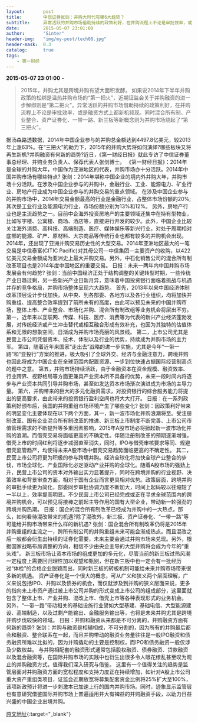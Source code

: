 ```yaml
---
layout:       post
title:        中信证券张剑：并购大时代有哪6大趋势？
subtitle:     异常活跃的并购市场借助持续的政策利好，在并购流程上不论是审批效率，或是融资方式上都新机频现。同时混合所有制、产业整合、资产证券化、一带一路、新三板等新概念则为并购市场烧起了“第三把火”。
date:         2015-05-07 23:01:00
author:       "Sinter"
header-img:   "img/my-post/tech08.jpg"
header-mask:  0.3
catalog:      true
tags:
    - 第一财经
---
```


**2015-05-07 23:01:00**  **-**

> 2015年，并购尤其是跨境并购有望大面积发酵。
如果说2014年下半年并购政策的松绑是温热并购市场的“第一把火”，近期证监会关于并购融资的进一步解绑则是“第二把火”。异常活跃的并购市场借助持续的政策利好，在并购流程上不论是审批效率，或是融资方式上都新机频现。同时混合所有制、产业整合、资产证券化、一带一路、新三板等新概念则为并购市场烧起了“第三把火”。

据汤森路透数据，2014年中国企业参与的并购总金额达到4497.8亿美元，较2013年上涨63%。在“三把火”的助力下，2015年的并购大势将如何演绎?哪些板块又将再生新机?并购融资有何新的趋势?近日，《第一财经日报》就此专访了中信证券董事总经理、并购业务负责人、保荐代表人张剑博士。
《第一财经日报》：2014年是全球的并购大年，中国作为亚洲地区的代表，并购市场亦十分活跃。2014年中国并购市场有哪些特点?
张剑：2014年堪称中国企业的境内外并购大年，并购市场十分活跃。在涉及中国企业参与的并购中，金融行业、工业、能源电力、矿业行业、房地产行业成为中国企业参与的并购交易的重点领域。
在涉及中国企业参与的并购市场中，2014年交易金额最高的行业是金融行业，占整体市场份额的20%;其次是工业行业及能源电力行业，市场份额分别为13%和12%。
另外，房地产行业也是主流趋势之一。目前中企海外投资房地产的主要领域还集中在持有型物业，比如写字楼、公寓楼、商场、酒店等，直接进行开发的较少。此外，中国企业比较关注海外消费、高科技、高端制造、医疗、媒体娱乐等新兴行业，对处于周期相对底部的能源、矿产、原材料、大宗商品等传统行业也都有较多的并购机会出现。
2014年，还出现了亚洲并购交易历史性的大型交易。2014年亚洲地区最大的一笔交易是中信泰富(CITIC Pacific)对其母公司—中信集团—主要资产的收购，以422亿美元交易金额成为亚洲史上最大并购交易。另外，中石化销售公司的混合所有制改革项目也是2014年度中国地区的重要交易。
日报：未来一两年内中国并购市场发展会有何趋势?
张剑：当前中国经济正处于结构调整的关键转型时期，一些传统产业日趋过剩，另一些新兴产业日新月异，意味着中国投资银行面临着挑战与机遇并存的竞争格局，并购市场整体呈现六大趋势。
首先，2013年以来中国经济体制改革顶层设计步伐加快，从中央、到各部委、各地方以及各行业组织，均将加快并购重组、提高整合效率提到了前所未有的高度，由此可以预见未来的中国并购市场，整体上市、产业整合、市场化并购、混合所有制改组等业务机会将层出不穷。
第一，近年来以互联网、传媒、科技、医疗、消费等为代表的新兴产业经济蓬勃发展，对传统经济或产生冲击替代或相互融合形成有效补充，也因为其独特的估值体系和无限的想象空间，日渐成为并购市场亮丽的风景线。
第二，上市公司尤其是民营上市公司凭借资本、技术、体制以及行业的优势，持续成为并购市场的主力军。
第四，随着近年来国家“走出去”战略的进一步实施，尤其是今年“一带一路”和“亚投行”方案的推进，极大吸引了全球外交、经济与金融注意力，跨境并购也因此将成为中国企业在全球范围内配置资源、一步到位快速占据国际经营制高点的题中之意。
第五，并购市场持续活跃，由于金融资本在资金规模、融资效率、行业跨界、视野格局等方面更兼具产业资本所不具备的优势，未来一段时间内将逐步与产业资本共同引导并购市场，甚至如发达资本市场渐次演进成为市场的主导力量。
第六，并购带来的巨大的多元化融资需求，对投资银行的综合服务能力将提出的更高要求，由此带来的投资银行盈利空间也将大大打开。
日报：在一系列政策利好颁布后，我国的并购重组市场环境产生了哪些变化?
张剑：因政策利好带来的明显变化主要体现在以下两个方面，其一，新一波市场化并购浪潮将至。受注册制改革、国有企业混合所有制改革的推进、新三板上市制度不断完善、上市公司市值管理需求的不断提升等多重因素影响，2015年A股市场必将掀起新一波市场化并购的浪潮。而借壳交易将面临更高的不确定性。伴随注册制改革的预期逐渐增强，借壳上市的时间红利将逐步减弱直至消失，同时，IPO与借壳审核要求等同、规避借壳监管趋严，均使得未来A股市场中借壳交易趋势面临更高的不确定性。
其二，民营上市公司将更为积极的参与跨境并购。经济全球化将加快全球产业整合的步伐，市场全球化、产业国际化必定驱动产业并购的全球化。随着A股市场的强劲上升，民营上市公司的资本对外输出实力显著提升，同时在跨境并购的行业视野、决策效率和背景审查方面，相对于国有企业而言更具相对优势。政策层面，跨境并购的审批手续更为简化，部委同步审批协调力度不断加大，时间上起码较以往缩短了一半以上，效率提高明显。不少民营上市公司已经完成或正在寻求全球范围内的跨境并购机会，可以预见将接棒之前起主导作用的国有大型企业，带动新一轮强劲的跨境并购热潮。
日报：国企的混合所有制改革已经成为并购中的一大热点，那么，如何看待混改带来的机遇?除了混改外，新三板、资产证券化、“一带一路”等可能给并购市场带来什么样的新机遇?
张剑：国企混合所有制改革仍将是2015年并购重组的主流之一，跨所有制公司的并购重组未来可能会渐成热点。而且混改之后一般都会衍生出持续的证券化需要，未来主要会通过并购市场来兑现。另外，根据国家战略布局调整的方向，相信不少由央企主导的大型并购将会成为今年的“重头戏”。
新三板市场让资本市场的组成更加的多元化，尽管当前的新三板过热风潮一定程度上需要回归理性加以观望和甄别，但在新三板中也一定会有一批经历过“体检”的合格企业脱颖而出，同时新三板的转板机制可能给未来并购市场带来很多新的机遇。
资产证券化是一个很大的概念，可从广义和狭义两个层面理解，广义来说包括IPO、并购以及债券的机会，而仅就涉及到并购的狭义层面来说，更多的指向未上市资产通过被上市公司并购的形式变成上市公司的组成部分，这里面就包含了整体上市、产业并购、混改上市、借壳上市等各种表现形式的业务机会。
另外，“一带一路”带动相关的基础设施行业譬如大型基建、基础电信、大型能源建设、高端制造，以及过剩产能输出、金融服务输出等，也将是未来并购尤其是跨境并购步伐较快的领域。
日报：并购和融资从来都是不可分离的，并购融资方面有何新的趋势?
张剑：并购与融资是相辅相成，不可分割的，因为所有的并购最后都会和融资、整合联系在一起，而且并购带动的融资业务量往往是一般IPO融资和债务融资所难以比拟的，因为并购撬动的主要是控制权，而IPO和债务融资一般仅涉及少数权益。
与并购相配套的融资形式通常包括股权融资、债券融资、贷款融资以及混合融资等，在国际并购市场的实践中也衍生出很多令人眼花缭乱甚至叹为观止的并购融资方式，值得我们深入研究与借鉴。
这里有一个值得关注的趋势是监管层面对并购融资方面的宽松程度和支持力度正在持续增加，如针对A股上市公司重大资产重组类项目，证监会近期放宽将募集配套资金比例将25%扩大至100%，该项新政预计将进一步刺激本已加速上行的国内并购市场。同时，迹象显示监管层也有意研究借鉴国际并购市场上普遍适用并大有裨益的并购融资手段，以助力日益兴盛的中国企业出境并购。


[原文地址](http://www.yicai.com/news/4615235.html){:target="_blank"}


